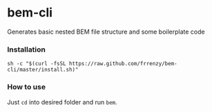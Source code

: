 # bem-cli

Generates basic nested BEM file structure and some boilerplate code

### Installation

```bas.
sh -c "$(curl -fsSL https://raw.github.com/frrenzy/bem-cli/master/install.sh)"
```

### How to use

Just `cd` into desired folder and run `bem`.
